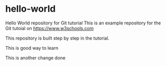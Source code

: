 # hello-world
Hello World repository for Git tutorial
This is an example repository for the Git tutoial on https://www.w3schools.com

This repository is built step by step in the tutorial.

This is good way to learn

This is another change done
